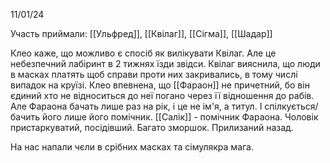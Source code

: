 11/01/24

Участь приймали: [[Ульфред]], [[Квілаг]], [[Сігма]], [[Шадар]]

Клео каже, що можливо є спосіб як вилікувати Квілаг. Але це небезпечний лабіринт в 2 тижнях їзди звідси. 
Квілаг вияснила, що люди в масках платять щоб справи проти них закривались, в тому числі випадок на круїзі.
Клео впевнена, що [[Фараон]] не причетний, бо він єдиний хто не відноситься до неї погано через її відношення до рабів.
Але Фараона бачать лише раз на рік, і це не ім'я, а титул. І спілкується/бачить його лише його помічник.
[[Салік]] - помічник Фараона. Чоловік пристаркуватий, посідівший. Багато зморшок. Прилизаний назад.

На нас напали чєли в срібних масках та сімулякра мага.
